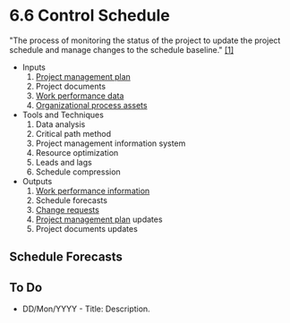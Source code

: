 # 6.6 Control Schedule

"The process of monitoring the status of the project to update the project
schedule and manage changes to the schedule baseline."
[[1]](../home.md#references)

- Inputs
  1. [Project management plan](../04-integration/4.2-develop-project-management-plan.md)
  2. Project documents
  3. [Work performance data](../99-project-files/06-work-performance/00-work-performance.md#work-performance-data)
  4. [Organizational process assets](../01-business-and-environment/03-organizational-process-assets.md)
- Tools and Techniques
  1. Data analysis
  2. Critical path method
  3. Project management information system
  4. Resource optimization
  5. Leads and lags
  6. Schedule compression
- Outputs
  1. [Work performance information](../99-project-files/06-work-performance/00-work-performance.md#work-performance-information)
  2. Schedule forecasts
  3. [Change requests](../99-project-files/04-change-requests/00-change-requests.md)
  4. [Project management plan](../04-integration/4.2-develop-project-management-plan.md) updates
  5. Project documents updates

## Schedule Forecasts

## To Do

- DD/Mon/YYYY - Title: Description.

